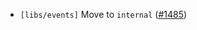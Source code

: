 - `[libs/events]` Move to `internal`
  ([\#1485](https://github.com/depinnetwork/por-consensus/pull/1485))